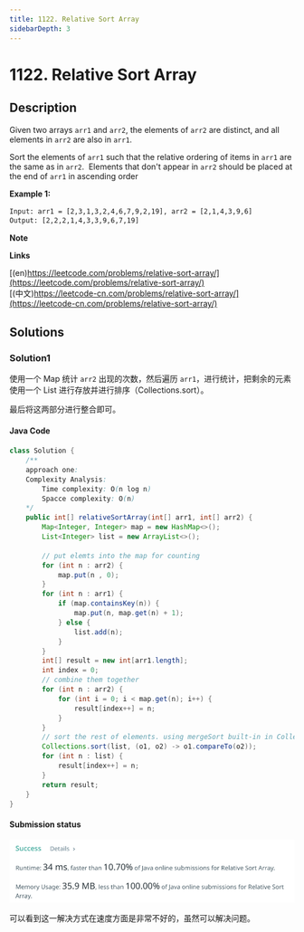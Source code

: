```yaml
---
title: 1122. Relative Sort Array
sidebarDepth: 3
---
```


# 1122. Relative Sort Array

## Description

Given two arrays ``arr1`` and ``arr2``, the elements of ``arr2`` are distinct, and all elements in ``arr2`` are also in ``arr1``.

Sort the elements of ``arr1`` such that the relative ordering of items in ``arr1`` are the same as in ``arr2``.  Elements that don't appear in ``arr2`` should be placed at the end of ``arr1`` in ascending order


**Example 1:**

```txt
Input: arr1 = [2,3,1,3,2,4,6,7,9,2,19], arr2 = [2,1,4,3,9,6]
Output: [2,2,2,1,4,3,3,9,6,7,19]
```
 
**Note**

**Links**

[(en)https://leetcode.com/problems/relative-sort-array/](https://leetcode.com/problems/relative-sort-array/)
<br />
[(中文)https://leetcode-cn.com/problems/relative-sort-array/](https://leetcode-cn.com/problems/relative-sort-array/)

## Solutions

### Solution1

使用一个 Map 统计 ``arr2`` 出现的次数，然后遍历 ``arr1``，进行统计，把剩余的元素使用一个 List 进行存放并进行排序（Collections.sort）。

最后将这两部分进行整合即可。

#### Java Code 

```java
class Solution {
    /**
    approach one:
    Complexity Analysis: 
        Time complexity: O(n log n)
        Spacce complexity: O(n)
    */
    public int[] relativeSortArray(int[] arr1, int[] arr2) {
        Map<Integer, Integer> map = new HashMap<>();
        List<Integer> list = new ArrayList<>();
        
        // put elemts into the map for counting
        for (int n : arr2) {
            map.put(n , 0);
        }
        for (int n : arr1) {
            if (map.containsKey(n)) {
                map.put(n, map.get(n) + 1);
            } else {
                list.add(n);
            }
        }
        int[] result = new int[arr1.length];
        int index = 0;
        // combine them together
        for (int n : arr2) {
            for (int i = 0; i < map.get(n); i++) {
                result[index++] = n;
            }
        }
        // sort the rest of elements. using mergeSort built-in in Collections tool.
        Collections.sort(list, (o1, o2) -> o1.compareTo(o2));
        for (int n : list) {
            result[index++] = n;
        }
        return result;
    }
}
```
#### Submission status

![solution-1-status](../../images/1122-relative-sort-array_1.png)

可以看到这一解决方式在速度方面是非常不好的，虽然可以解决问题。


